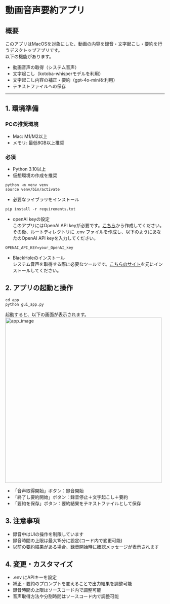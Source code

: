 # 動画音声要約アプリ

## 概要
このアプリはMacOSを対象にした、動画の内容を録音・文字起こし・要約を行うデスクトップアプリです。  
以下の機能があります。

- 動画音声の取得（システム音声）
- 文字起こし（kotoba-whisperモデルを利用）
- 文字起こし内容の補正・要約（gpt-4o-miniを利用）
- テキストファイルへの保存

---

## 1. 環境準備

### PCの推奨環境
- Mac: M1/M2以上
- メモリ: 最低8GB以上推奨

### 必須
- Python 3.10以上
- 仮想環境の作成を推奨
```
python -m venv venv
source venv/bin/activate
```
- 必要なライブラリをインストール
```
pip install -r requirements.txt
```
- openAI keyの設定  
このアプリにはOpenAI API keyが必要です。[こちら](https://platform.openai.com/docs/overview)から作成してください。  
その後、ルートディレクトリに .env ファイルを作成し、以下のようにあなたのOpenAI API keyを入力してください。
```
OPENAI_API_KEY=your_OpenAI_key
```
- BlackHoleのインストール  
システム音声を取得する際に必要なツールです。[こちらのサイト](https://qiita.com/jerryy/items/a8f87d5759b869b62e0e)を元にインストールしてください。

## 2. アプリの起動と操作
```
cd app
python gui_app.py
```
起動すると、以下の画面が表示されます。  
<img width="494" height="522" alt="app_image" src="https://github.com/user-attachments/assets/802e2dd9-c880-462c-9d29-eeb91fac834b" />
- 「音声取得開始」ボタン：録音開始
- 「終了し要約開始」ボタン：録音停止＋文字起こし＋要約
- 「要約を保存」ボタン：要約結果をテキストファイルとして保存

## 3. 注意事項
- 録音中はUIの操作を制限しています
- 録音時間の上限は最大15分に設定(コード内で変更可能)
- 以前の要約結果がある場合、録音開始時に確認メッセージが表示されます

## 4. 変更・カスタマイズ
- .env にAPIキーを設定
- 補正・要約のプロンプトを変えることで出力結果を調整可能
- 録音時間の上限はソースコード内で調整可能
- 音声取得方法や分割時間はソースコード内で調整可能
